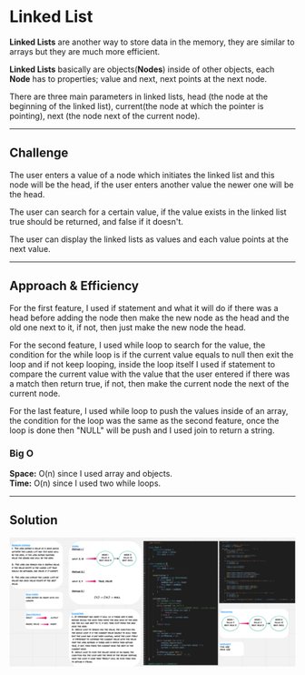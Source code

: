 # Linked List

**Linked Lists** are another way to store data in the memory, they are similar to arrays but they are much more efficient.

**Linked Lists** basically are objects(**Nodes**) inside of other objects, each **Node** has to properties; value and next, next points at the next node.

There are three main parameters in linked lists, head (the node at the beginning of the linked list), current(the node at which the pointer is pointing), next (the node next of the current node).

<hr>

## Challenge

The user enters a value of a node which initiates the linked list and this node will be the head, if the user enters another value the newer one will be the head.

The user can search for a certain value, if the value exists in the linked list true should be returned, and false if it doesn't.

The user can display the linked lists as values and each value points at the next value.

<hr>

## Approach & Efficiency

For the first feature, I used if statement and what it will do if there was a head before adding the node then make the new node as the head and the old one next to it, if not, then just make the new node the head.

For the second feature, I used while loop to search for the value, the condition for the while loop is if the current value equals to null then exit the loop and if not keep looping, inside the loop itself I used if statement to compare the current value with the value that the user entered if there was a match then return true, if not, then make the current node the next of the current node.

For the last feature, I used while loop to push the values inside of an array, the condition for the loop was the same as the second feature, once the loop is done then "NULL" will be push and I used join to return a string.

### Big O

**Space:** O(n) since I used array and objects.\
**Time:** O(n) since I used two while loops.

<hr>

## Solution

![Whiteborad](../assets/linked-list.png)
